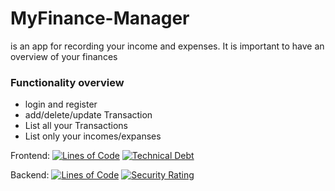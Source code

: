 # MyFinance-Manager

is an app for recording your income and expenses. It is important to have an overview of your finances

### Functionality overview

- login and register
- add/delete/update Transaction
- List all your Transactions
- List only your incomes/expanses

Frontend:
[![Lines of Code](https://sonarcloud.io/api/project_badges/measure?project=asrarbutt_MyFinance-Manager-frontend&metric=ncloc)](https://sonarcloud.io/summary/new_code?id=asrarbutt_MyFinance-Manager-frontend)
[![Technical Debt](https://sonarcloud.io/api/project_badges/measure?project=asrarbutt_MyFinance-Manager-frontend&metric=sqale_index)](https://sonarcloud.io/summary/new_code?id=asrarbutt_MyFinance-Manager-frontend)

Backend:
[![Lines of Code](https://sonarcloud.io/api/project_badges/measure?project=asrarbutt_MyFinance-Manager-backend&metric=ncloc)](https://sonarcloud.io/summary/new_code?id=asrarbutt_MyFinance-Manager-backend)
[![Security Rating](https://sonarcloud.io/api/project_badges/measure?project=asrarbutt_MyFinance-Manager-backend&metric=security_rating)](https://sonarcloud.io/summary/new_code?id=asrarbutt_MyFinance-Manager-backend)

